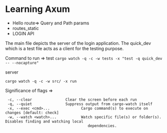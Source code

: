 # Learning Axum
- Hello route=> Query and Path params
- routes_static
- LOGIN API

The main file depicts the server of the login application.
The quick_dev which is a test file acts as a client for the testing purpose.

Command to run =>
test
```cargo watch -q -c -w tests -x "test -q quick_dev -- --nocapture"```


server
```
cargo watch -q -c -w src/ -x run
```


Significance of flags =>
```
 -c, --clear               Clear the screen before each run
 -q, --quiet               Suppress output from cargo-watch itself
 -x, --exec <cmd>...              Cargo command(s) to execute on changes [default: check]
 -w, --watch <watch>...           Watch specific file(s) or folder(s). Disables finding and watching local
                                     dependencies.

```
